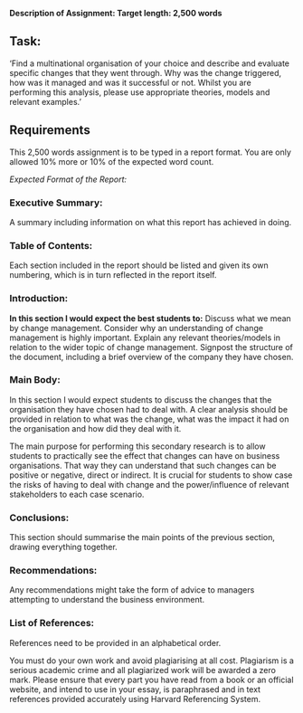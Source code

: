 **Description of Assignment: Target length: 2,500 words**

## Task:

‘Find a multinational organisation of your choice and describe and evaluate specific changes that they went through.  Why was the change triggered, how was it managed and was it successful or not.  Whilst you are performing this analysis, please use appropriate theories, models and relevant examples.’

## Requirements

This 2,500 words assignment is to be typed in a report format.  You are only allowed 10% more or 10% of the expected word count.  

*Expected Format of the Report:*

### Executive Summary:

A summary including information on what this report has achieved in doing.

### Table of Contents:

Each section included in the report should be listed and given its own numbering, which is in turn reflected in the report itself.

### Introduction:

**In this section I would expect the best students to:**
Discuss what we mean by change management.
Consider why an understanding of change management is highly important.
Explain any relevant theories/models in relation to the wider topic of change management.
Signpost the structure of the document, including a brief overview of the company they have chosen.

### Main Body:

In this section I would expect students to discuss the changes that the organisation they have chosen had to deal with.  A clear analysis should be provided in relation to what was the change, what was the impact it had on the organisation and how did they deal with it. 

The main purpose for performing this secondary research is to allow students to practically see the effect that changes can have on business organisations. That way they can understand that such changes can be positive or negative, direct or indirect.  It is crucial for students to show case the risks of having to deal with change and the power/influence of relevant stakeholders to each case scenario.

### Conclusions:

This section should summarise the main points of the previous section, drawing everything together.

### Recommendations:

Any recommendations might take the form of advice to managers attempting to understand the business environment.

### List of References:

References need to be provided in an alphabetical order.

You must do your own work and avoid plagiarising at all cost. Plagiarism is a serious academic crime and all plagiarized work will be awarded a zero mark.  Please ensure that every part you have read from a book or an official website, and intend to use in your essay, is paraphrased and in text references provided accurately using Harvard Referencing System.
